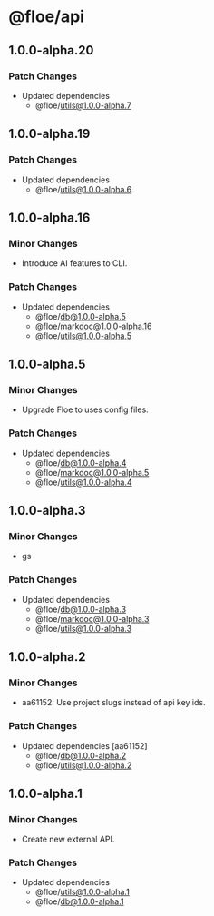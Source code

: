 # @floe/api

## 1.0.0-alpha.20

### Patch Changes

- Updated dependencies
  - @floe/utils@1.0.0-alpha.7

## 1.0.0-alpha.19

### Patch Changes

- Updated dependencies
  - @floe/utils@1.0.0-alpha.6

## 1.0.0-alpha.16

### Minor Changes

- Introduce AI features to CLI.

### Patch Changes

- Updated dependencies
  - @floe/db@1.0.0-alpha.5
  - @floe/markdoc@1.0.0-alpha.16
  - @floe/utils@1.0.0-alpha.5

## 1.0.0-alpha.5

### Minor Changes

- Upgrade Floe to uses config files.

### Patch Changes

- Updated dependencies
  - @floe/db@1.0.0-alpha.4
  - @floe/markdoc@1.0.0-alpha.5
  - @floe/utils@1.0.0-alpha.4

## 1.0.0-alpha.3

### Minor Changes

- gs

### Patch Changes

- Updated dependencies
  - @floe/db@1.0.0-alpha.3
  - @floe/markdoc@1.0.0-alpha.3
  - @floe/utils@1.0.0-alpha.3

## 1.0.0-alpha.2

### Minor Changes

- aa61152: Use project slugs instead of api key ids.

### Patch Changes

- Updated dependencies [aa61152]
  - @floe/db@1.0.0-alpha.2
  - @floe/utils@1.0.0-alpha.2

## 1.0.0-alpha.1

### Minor Changes

- Create new external API.

### Patch Changes

- Updated dependencies
  - @floe/utils@1.0.0-alpha.1
  - @floe/db@1.0.0-alpha.1
